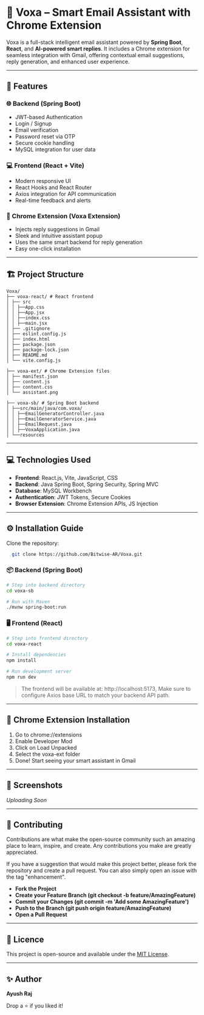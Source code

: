 # 🧠 Voxa – Smart Email Assistant with Chrome Extension

Voxa is a full-stack intelligent email assistant powered by **Spring Boot**, **React**, and **AI-powered smart replies**. It includes a Chrome extension for seamless integration with Gmail, offering contextual email suggestions, reply generation, and enhanced user experience.

---

## 🚀 Features

### 🌐 Backend (Spring Boot)
- JWT-based Authentication
- Login / Signup
- Email verification
- Password reset via OTP
- Secure cookie handling
- MySQL integration for user data

### 💻 Frontend (React + Vite)
- Modern responsive UI
- React Hooks and React Router
- Axios integration for API communication
- Real-time feedback and alerts

### 🔌 Chrome Extension (Voxa Extension)
- Injects reply suggestions in Gmail
- Sleek and intuitive assistant popup
- Uses the same smart backend for reply generation
- Easy one-click installation

---

## 🏗️ Project Structure

```
Voxa/
├── voxa-react/ # React frontend
│ ├── src
│ │ ├──App.css
│ │ ├──App.jsx
│ │ ├──index.css
│ │ ├──main.jsx
│ ├── .gitignore
│ ├── eslint.config.js
│ ├── index.html
│ ├── package.json
│ ├── package-lock.json
│ ├── README.md
│ └── vite.config.js

├── voxa-ext/ # Chrome Extension files
│ ├── manifest.json
│ ├── content.js
│ ├── content.css
│ └── assistant.png

├── voxa-sb/ # Spring Boot backend 
│ ├──src/main/java/com.voxa/
│ │ ├──EmailGeneratorController.java
│ │ ├──EmailGeneratorService.java
│ │ ├──EmailRequest.java
│ │ ├──VoxaApplication.java
│ └──resources
```

---

## 💻 Technologies Used

- **Frontend**: React.js, Vite, JavaScript, CSS
- **Backend**: Java Spring Boot, Spring Security, Spring MVC
- **Database**: MySQL Workbench
- **Authentication**: JWT Tokens, Secure Cookies
- **Browser Extension**: Chrome Extension APIs, JS Injection

---

## ⚙️ Installation Guide

Clone the repository:
```bash
  git clone https://github.com/Bitwise-AR/Voxa.git
```

### 📦 Backend (Spring Boot)

```bash
# Step into backend directory
cd voxa-sb

# Run with Maven
./mvnw spring-boot:run
```

### 🖥️ Frontend (React)

```bash
# Step into frontend directory
cd voxa-react

# Install dependencies
npm install

# Run development server
npm run dev
```
> The frontend will be available at: http://localhost:5173, 
> Make sure to configure Axios base URL to match your backend API path.

---

## 🧩 Chrome Extension Installation
  1. Go to chrome://extensions
  2. Enable Developer Mod
  3. Click on Load Unpacked
  4. Select the voxa-ext folder
  5. Done! Start seeing your smart assistant in Gmail

---

## 📸 Screenshots
  _Uploading Soon_

---

## 🤝 Contributing

Contributions are what make the open-source community such an amazing place to learn, inspire, and create. Any contributions you make are greatly appreciated.

If you have a suggestion that would make this project better, please fork the repository and create a pull request. You can also simply open an issue with the tag "enhancement".

- **Fork the Project**
- **Create your Feature Branch (git checkout -b feature/AmazingFeature)**
- **Commit your Changes (git commit -m 'Add some AmazingFeature')**
- **Push to the Branch (git push origin feature/AmazingFeature)**
- **Open a Pull Request**

---

## 📜 Licence

This project is open-source and available under the [MIT License](LICENSE).

----

## ✨ Author
  **Ayush Raj**
  
  Drop a ⭐ if you liked it!

